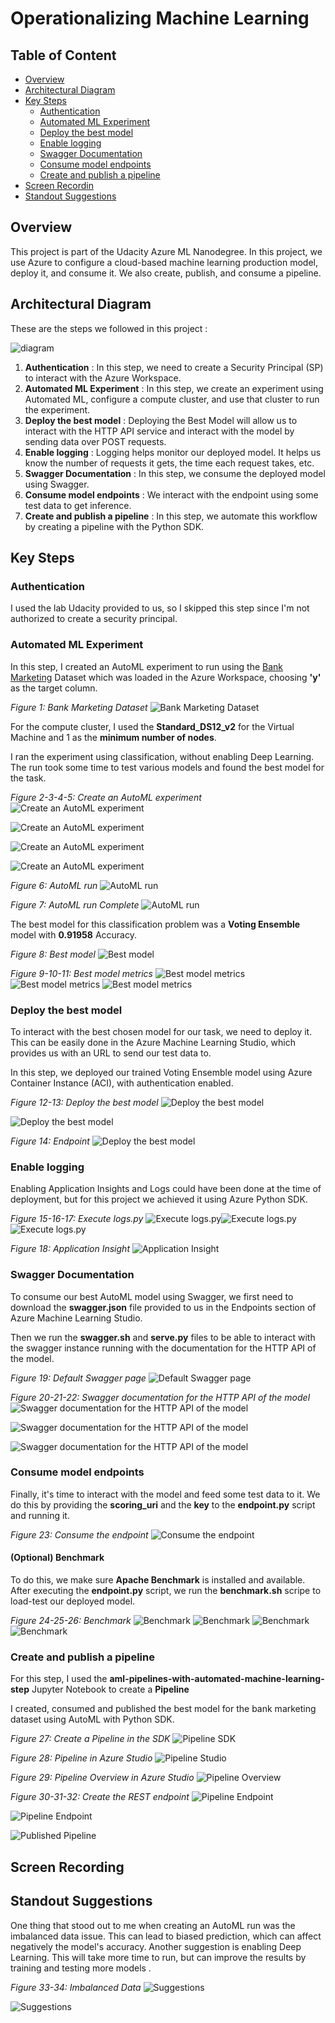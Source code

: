 # Operationalizing Machine Learning

## Table of Content
* [Overview](#overview)
* [Architectural Diagram](#architectural-diagram)
* [Key Steps](#architectural-diagram)
    * [Authentication](#authentication)
    * [Automated ML Experiment](#automated-ml-experiment)
    * [Deploy the best model](#deploy-the-best-model)
    * [Enable logging](#enable-logging)
    * [Swagger Documentation](#swagger-documentation)
    * [Consume model endpoints](#consume-model-endpoints)
    * [Create and publish a pipeline](#create-and-publish-a-pipeline)
* [Screen Recordin](#screen-recording)
* [Standout Suggestions](#standout-suggestions)

## Overview
This project is part of the Udacity Azure ML Nanodegree.
In this project, we use Azure to configure a cloud-based machine learning production model, deploy it, and consume it. We also create, publish, and consume a pipeline.

## Architectural Diagram
These are the steps we followed in this project :

![diagram](images/diagram.png)

1. **Authentication** : In this step, we need to create a Security Principal (SP) to interact with the Azure Workspace.
2. **Automated ML Experiment** : In this step, we create an experiment using Automated ML, configure a compute cluster, and use that cluster to run the experiment.
3. **Deploy the best model** : Deploying the Best Model will allow us to interact with the HTTP API service and interact with the model by sending data over POST requests.
4. **Enable logging** : Logging helps monitor our deployed model. It helps us know the number of requests it gets, the time each request takes, etc.
5. **Swagger Documentation** : In this step, we consume the deployed model using Swagger.
6. **Consume model endpoints** : We interact with the endpoint using some test data to get inference.
7. **Create and publish a pipeline** : In this step, we automate this workflow by creating a pipeline with the Python SDK.

## Key Steps

### Authentication
I used the lab Udacity provided to us, so I skipped this step since I'm not authorized to create a security principal.

### Automated ML Experiment
In this step, I created an AutoML experiment to run using the [Bank Marketing](https://automlsamplenotebookdata.blob.core.windows.net/automl-sample-notebook-data/bankmarketing_train.csv) Dataset which was loaded in the Azure Workspace, choosing **'y'** as the target column.

*Figure 1: Bank Marketing Dataset*
![Bank Marketing Dataset](images/Dataset.png)

For the compute cluster, I used the **Standard_DS12_v2** for the Virtual Machine and 1 as the **minimum number of nodes**.

I ran the experiment using classification, without enabling Deep Learning. The run took some time to test various models and found the best model for the task.

*Figure 2-3-4-5: Create an AutoML experiment*
![Create an AutoML experiment](images/CreateAutoMLrun.png)

![Create an AutoML experiment](images/CreateAutoMLrun6.png)

![Create an AutoML experiment](images/CreateAutoMLrun5.png)

![Create an AutoML experiment](images/CreateAutoMLrun4.png)

*Figure 6: AutoML run*
![AutoML run](images/AutoMLrun2.png)

*Figure 7: AutoML run Complete*
![AutoML run](images/AutoMLrun3.png)

The best model for this classification problem was a **Voting Ensemble** model with **0.91958** Accuracy.

*Figure 8: Best model*
![Best model](images/Bestmodel.png)

*Figure 9-10-11: Best model metrics*
![Best model metrics](images/Bestmodelmetrics.png)
![Best model metrics](images/Bestmodelmetrics2.png)
![Best model metrics](images/Bestmodelmetrics3.png)

### Deploy the best model
To interact with the best chosen model for our task, we need to deploy it. This can be easily done in the Azure Machine Learning Studio, which provides us with an URL to send our test data to.

In this step, we deployed our trained Voting Ensemble model using Azure Container Instance (ACI), with authentication enabled.

*Figure 12-13: Deploy the best model*
![Deploy the best model](images/Deploybestmodel.png)

![Deploy the best model](images/Deploybestmodel4.png)

*Figure 14: Endpoint*
![Deploy the best model](images/Deployedmodel.png)

### Enable logging
Enabling Application Insights and Logs could have been done at the time of deployment, but for this project we achieved it using Azure Python SDK.

*Figure 15-16-17: Execute logs.py*
![Execute logs.py](images/logs.py1.png)![Execute logs.py](images/logs.py2.png)![Execute logs.py](images/logs.py3.png)

*Figure 18: Application Insight*
![Application Insight](images/Deployedmodel5.png)

### Swagger Documentation
To consume our best AutoML model using Swagger, we first need to download the **swagger.json** file provided to us in the Endpoints section of Azure Machine Learning Studio.

Then we run the **swagger.sh** and **serve.py** files to be able to interact with the swagger instance running with the documentation for the HTTP API of the model.

*Figure 19: Default Swagger page*
![Default Swagger page](images/localhost1.png)

*Figure 20-21-22: Swagger documentation for the HTTP API of the model*
![Swagger documentation for the HTTP API of the model](images/localhost.png)

![Swagger documentation for the HTTP API of the model](images/localhost2.png)

![Swagger documentation for the HTTP API of the model](images/localhost3.png)

### Consume model endpoints
Finally, it's time to interact with the model and feed some test data to it. We do this by providing the **scoring_uri** and the **key** to the **endpoint.py** script and running it.

*Figure 23: Consume the endpoint*
![Consume the endpoint](images/endpoint.py1.png)

#### (Optional) Benchmark
To do this, we make sure **Apache Benchmark** is installed and available. After executing the **endpoint.py** script, we run the **benchmark.sh** scripe to load-test our deployed model.

*Figure 24-25-26: Benchmark*
![Benchmark](images/benchmark.sh2.png)
![Benchmark](images/benchmark.sh3.png)
![Benchmark](images/benchmark.sh4.png)![Benchmark](images/benchmark.sh5.png)

### Create and publish a pipeline
For this step, I used the **aml-pipelines-with-automated-machine-learning-step** Jupyter Notebook to create a **Pipeline**

I created, consumed and published the best model for the bank marketing dataset using AutoML with Python SDK.

*Figure 27: Create a Pipeline in the SDK*
![Pipeline SDK](images/PipelineSDK.png)

*Figure 28: Pipeline in Azure Studio*
![Pipeline Studio](images/PipelineStudio4.png)

*Figure 29: Pipeline Overview in Azure Studio*
![Pipeline Overview](images/PipelineStudio2.png)

*Figure 30-31-32: Create the REST endpoint*
![Pipeline Endpoint](images/PipelineEndpoint2.png)

![Pipeline Endpoint](images/PipelineEndpoint.png)

![Published Pipeline](images/PublishedPipeline.png)

## Screen Recording

## Standout Suggestions
One thing that stood out to me when creating an AutoML run was the imbalanced data issue. This can lead to biased prediction, which can affect negatively the model's accuracy. Another suggestion is enabling Deep Learning. This will take more time to run, but can improve the results by training and testing more models .

*Figure 33-34: Imbalanced Data*
![Suggestions](images/AutoMLrunData.png)

![Suggestions](images/AutoMLrunData2.png)
